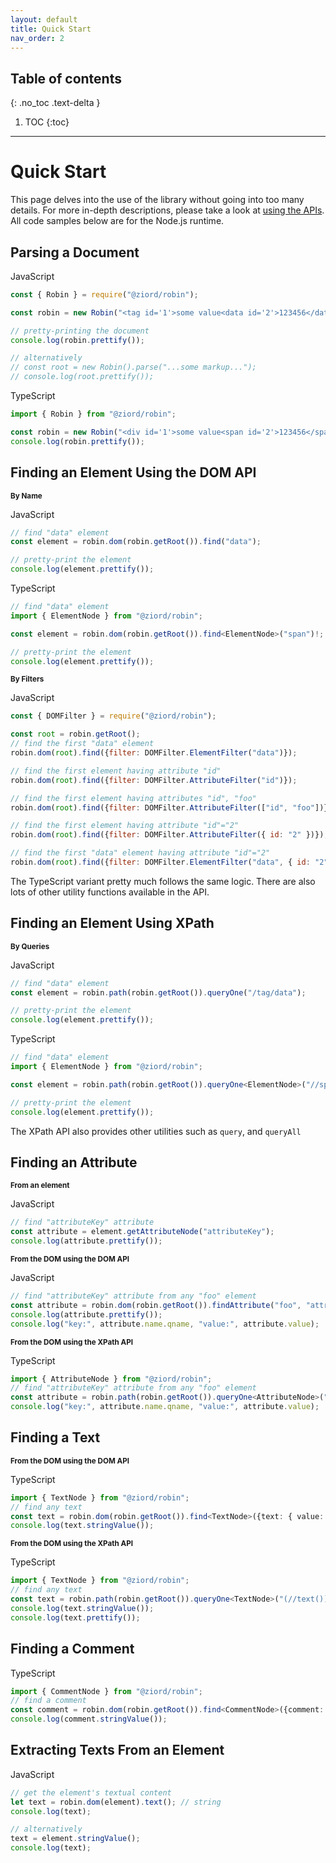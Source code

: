 ```yaml
---
layout: default
title: Quick Start
nav_order: 2
---
```


## Table of contents
{: .no_toc .text-delta }

1. TOC
{:toc}

---

# Quick Start

This page delves into the use of the library without going into too many details. For more in-depth descriptions, please take a look at [using the APIs](/robin/docs/high-level-apis).
All code samples below are for the Node.js runtime.

## Parsing a Document

JavaScript
```js
const { Robin } = require("@ziord/robin");

const robin = new Robin("<tag id='1'>some value<data id='2'>123456</data></tag>", "XML"); // use "XML" mode - which is the default mode - for XML documents ("HTML" for HTML documents)

// pretty-printing the document
console.log(robin.prettify());

// alternatively
// const root = new Robin().parse("...some markup...");
// console.log(root.prettify());
```

TypeScript
```ts
import { Robin } from "@ziord/robin";

const robin = new Robin("<div id='1'>some value<span id='2'>123456</span></div>", "HTML"); // mode "HTML" for HTML documents
console.log(robin.prettify());
```

## Finding an Element Using the DOM API

<sub>**By Name**</sub>

JavaScript

```js
// find "data" element
const element = robin.dom(robin.getRoot()).find("data");

// pretty-print the element
console.log(element.prettify());
```

TypeScript

```ts
// find "data" element
import { ElementNode } from "@ziord/robin";

const element = robin.dom(robin.getRoot()).find<ElementNode>("span")!;

// pretty-print the element
console.log(element.prettify());
```

<sub>**By Filters**</sub>

JavaScript

```js
const { DOMFilter } = require("@ziord/robin");

const root = robin.getRoot();
// find the first "data" element
robin.dom(root).find({filter: DOMFilter.ElementFilter("data")});

// find the first element having attribute "id"
robin.dom(root).find({filter: DOMFilter.AttributeFilter("id")});

// find the first element having attributes "id", "foo"
robin.dom(root).find({filter: DOMFilter.AttributeFilter(["id", "foo"])});

// find the first element having attribute "id"="2"
robin.dom(root).find({filter: DOMFilter.AttributeFilter({ id: "2" })});

// find the first "data" element having attribute "id"="2"
robin.dom(root).find({filter: DOMFilter.ElementFilter("data", { id: "2" })});
```
The TypeScript variant pretty much follows the same logic. There are also lots of other utility functions available in the API.

## Finding an Element Using XPath

<sub>**By Queries**</sub>

JavaScript

```js
// find "data" element
const element = robin.path(robin.getRoot()).queryOne("/tag/data");

// pretty-print the element
console.log(element.prettify());
```

TypeScript

```ts
// find "data" element
import { ElementNode } from "@ziord/robin";

const element = robin.path(robin.getRoot()).queryOne<ElementNode>("//span")!;

// pretty-print the element
console.log(element.prettify());
```
The XPath API also provides other utilities such as `query`, and `queryAll`

## Finding an Attribute

<sub>**From an element**</sub>

JavaScript

```js
// find "attributeKey" attribute
const attribute = element.getAttributeNode("attributeKey");
console.log(attribute.prettify());
```

<sub>**From the DOM using the DOM API**</sub>

JavaScript

```js
// find "attributeKey" attribute from any "foo" element
const attribute = robin.dom(robin.getRoot()).findAttribute("foo", "attributeKey");
console.log(attribute.prettify());
console.log("key:", attribute.name.qname, "value:", attribute.value);
```

<sub>**From the DOM using the XPath API**</sub>

TypeScript

```ts
import { AttributeNode } from "@ziord/robin";
// find "attributeKey" attribute from any "foo" element
const attribute = robin.path(robin.getRoot()).queryOne<AttributeNode>("//foo[@attributeKey]/@attributeKey")!;
console.log("key:", attribute.name.qname, "value:", attribute.value);
```

## Finding a Text

<sub>**From the DOM using the DOM API**</sub>

TypeScript

```ts
import { TextNode } from "@ziord/robin";
// find any text
const text = robin.dom(robin.getRoot()).find<TextNode>({text: { value: "some part of the text", match: "partial-ignoreCase" }})!; // match: "partial" | "exact" | "partial-ignoreCase" | "exact-ignoreCase"
console.log(text.stringValue());
```

<sub>**From the DOM using the XPath API**</sub>

TypeScript

```ts
import { TextNode } from "@ziord/robin";
// find any text
const text = robin.path(robin.getRoot()).queryOne<TextNode>("(//text())[1]")!;
console.log(text.stringValue());
console.log(text.prettify());
```

## Finding a Comment

TypeScript

```ts
import { CommentNode } from "@ziord/robin";
// find a comment
const comment = robin.dom(robin.getRoot()).find<CommentNode>({comment: { value: "some part of the comment", match: "partial" }})!; // match: "partial" | "exact" | "partial-ignoreCase" | "exact-ignoreCase"
console.log(comment.stringValue());
```

## Extracting Texts From an Element

JavaScript
```js
// get the element's textual content
let text = robin.dom(element).text(); // string
console.log(text);

// alternatively
text = element.stringValue();
console.log(text);
```
